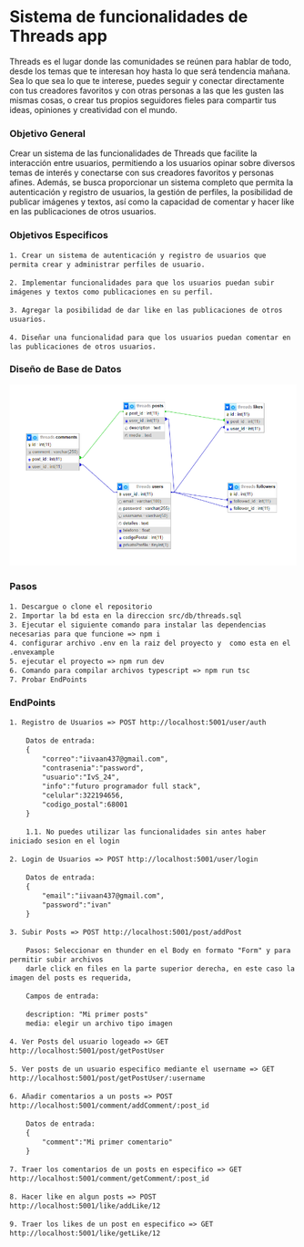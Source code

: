 # Sistema de funcionalidades de Threads app

Threads es el lugar donde las comunidades se reúnen para hablar de todo, desde los temas que te interesan hoy hasta lo que será tendencia mañana. Sea lo que sea lo que te interese, puedes seguir y conectar directamente con tus creadores favoritos y con otras personas a las que les gusten las mismas cosas, o crear tus propios seguidores fieles para compartir tus ideas, opiniones y creatividad con el mundo.

### Objetivo General

Crear un sistema de las funcionalidades de Threads que facilite la interacción entre usuarios, permitiendo a los usuarios  opinar sobre diversos temas de interés y conectarse con sus creadores favoritos y personas afines. Además, se busca proporcionar un sistema completo que permita la autenticación y registro de usuarios, la gestión de perfiles, la posibilidad de publicar imágenes y textos, así como la capacidad de comentar y hacer like en las publicaciones de otros usuarios. 

### Objetivos Especificos


    1. Crear un sistema de autenticación y registro de usuarios que permita crear y administrar perfiles de usuario.
    
    2. Implementar funcionalidades para que los usuarios puedan subir imágenes y textos como publicaciones en su perfil.
    
    3. Agregar la posibilidad de dar like en las publicaciones de otros usuarios.
    
    4. Diseñar una funcionalidad para que los usuarios puedan comentar en las publicaciones de otros usuarios.

### Diseño de Base de Datos

<img src="img/ModelaRelacionalBD.PNG">


### Pasos

    1. Descargue o clone el repositorio
    2. Importar la bd esta en la direccion src/db/threads.sql
    3. Ejecutar el siguiente comando para instalar las dependencias necesarias para que funcione => npm i
    4. configurar archivo .env en la raiz del proyecto y  como esta en el .envexample
    5. ejecutar el proyecto => npm run dev
    6. Comando para compilar archivos typescript => npm run tsc
    7. Probar EndPoints

### EndPoints

    1. Registro de Usuarios => POST http://localhost:5001/user/auth

        Datos de entrada: 
        {
            "correo":"iivaan437@gmail.com",
            "contrasenia":"password",
            "usuario":"IvS_24",
            "info":"futuro programador full stack",
            "celular":322194656,
            "codigo_postal":68001
        }

        1.1. No puedes utilizar las funcionalidades sin antes haber iniciado sesion en el login

    2. Login de Usuarios => POST http://localhost:5001/user/login

        Datos de entrada: 
        {
            "email":"iivaan437@gmail.com",
            "password":"ivan"      
        }

    3. Subir Posts => POST http://localhost:5001/post/addPost

        Pasos: Seleccionar en thunder en el Body en formato "Form" y para permitir subir archivos
        darle click en files en la parte superior derecha, en este caso la imagen del posts es requerida,

        Campos de entrada:
        
        description: "Mi primer posts"
        media: elegir un archivo tipo imagen 

    4. Ver Posts del usuario logeado => GET http://localhost:5001/post/getPostUser

    5. Ver posts de un usuario especifico mediante el username => GET http://localhost:5001/post/getPostUser/:username

    6. Añadir comentarios a un posts => POST http://localhost:5001/comment/addComment/:post_id

        Datos de entrada: 
        {
            "comment":"Mi primer comentario"
        }

    7. Traer los comentarios de un posts en especifico => GET http://localhost:5001/comment/getComment/:post_id

    8. Hacer like en algun posts => POST http://localhost:5001/like/addLike/12

    9. Traer los likes de un post en especifico => GET http://localhost:5001/like/getLike/12
